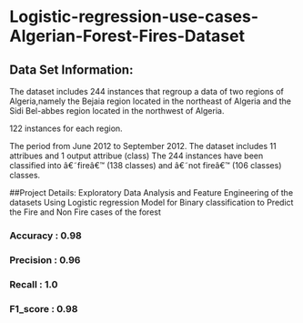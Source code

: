 # Logistic-regression-use-cases-Algerian-Forest-Fires-Dataset
## Data Set Information:
The dataset includes 244 instances that regroup a data of two regions of Algeria,namely the Bejaia region located in the northeast of Algeria and the Sidi Bel-abbes region located in the northwest of Algeria.

122 instances for each region.

The period from June 2012 to September 2012. The dataset includes 11 attribues and 1 output attribue (class) The 244 instances have been classified into â€˜fireâ€™ (138 classes) and â€˜not fireâ€™ (106 classes) classes.

##Project Details:
Exploratory Data Analysis and Feature Engineering of the datasets
Using Logistic regression Model for Binary classification to Predict the Fire and Non Fire cases of the forest

### Accuracy : 0.98
### Precision : 0.96
### Recall : 1.0
### F1_score : 0.98
